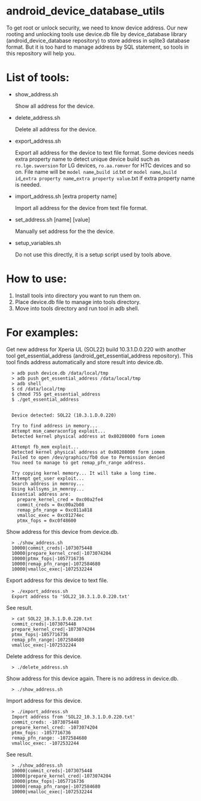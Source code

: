 android\_device\_database\_utils
=================

To get root or unlock security, we need to know device address. Our new rooting and unlocking tools use device.db file by device\_database library (android\_device\_database repository) to store address in sqlite3 database format. But it is too hard to manage address by SQL statement, so tools in this repository will help you.

# List of tools:
- show_address.sh

    Show all address for the device.

- delete_address.sh

    Delete all address for the device.

- export_address.sh

    Export all address for the device to text file format. Some devices needs extra property name to detect unique device build such as `ro.lge.swversion` for LG devices, `ro.aa.romver` for HTC devices and so on.  File name will be `model name`\_`build id`.txt or `model name`\_`build id`\_`extra property name`\_`extra property value`.txt if extra property name is needed.

- import_address.sh [extra property name]

    Import all address for the device from text file format.

- set_address.sh [name] [value]

    Manually set address for the the device.

- setup_variables.sh

    Do not use this directly, it is a setup script used by tools above.

# How to use:
1. Install tools into directory you want to run them on.
2. Place device.db file to manage into tools directory.
3. Move into tools directory and run tool in adb shell.

# For examples:

Get new address for Xperia UL (SOL22) build 10.3.1.D.0.220 with another tool get\_essential\_address (android\_get\_essential\_address repository). This tool finds address automatically and store result into device.db.

      > adb push device.db /data/local/tmp
      > adb push get_essential_address /data/local/tmp
      > adb shell
      $ cd /data/local/tmp
      $ chmod 755 get_essential_address
      $ ./get_essential_address


      Device detected: SOL22 (10.3.1.D.0.220)

      Try to find address in memory...
      Attempt msm_cameraconfig exploit...
      Detected kernel physical address at 0x80208000 form iomem

      Attempt fb_mem exploit...
      Detected kernel physical address at 0x80208000 form iomem
      Failed to open /dev/graphics/fb0 due to Permission denied
      You need to manage to get remap_pfn_range address.

      Try copying kernel memory... It will take a long time.
      Attempt get_user exploit...
      Search address in memroy...
      Using kallsyms_in_memroy...
      Essential address are:
        prepare_kernel_cred = 0xc00a2fe4
        commit_creds = 0xc00a2b08
        remap_pfn_range = 0xc011a818
        vmalloc_exec = 0xc01274ec
        ptmx_fops = 0xc0f48600

Show address for this device from device.db.

      > ./show_address.sh
      10000|commit_creds|-1073075448
      10000|prepare_kernel_cred|-1073074204
      10000|ptmx_fops|-1057716736
      10000|remap_pfn_range|-1072584680
      10000|vmalloc_exec|-1072532244

Export address for this device to text file.

      > ./export_address.sh
      Export address to 'SOL22_10.3.1.D.0.220.txt'

See result.

      > cat SOL22_10.3.1.D.0.220.txt
      commit_creds|-1073075448
      prepare_kernel_cred|-1073074204
      ptmx_fops|-1057716736
      remap_pfn_range|-1072584680
      vmalloc_exec|-1072532244

Delete address for this device.

      > ./delete_address.sh

Show address for this device again. There is no address in device.db.

      > ./show_address.sh

Import address for this device.

      > ./import_address.sh
      Import address from 'SOL22_10.3.1.D.0.220.txt'
      commit_creds: -1073075448
      prepare_kernel_cred: -1073074204
      ptmx_fops: -1057716736
      remap_pfn_range: -1072584680
      vmalloc_exec: -1072532244

See result.

      > ./show_address.sh
      10000|commit_creds|-1073075448
      10000|prepare_kernel_cred|-1073074204
      10000|ptmx_fops|-1057716736
      10000|remap_pfn_range|-1072584680
      10000|vmalloc_exec|-1072532244

